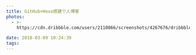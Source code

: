 ```yaml
---
title: GitHub+Hexo搭建个人博客
photos:
  - >-
    https://cdn.dribbble.com/users/2110866/screenshots/4267676/dribbble_thank_2.jpg

date: 2018-03-09 10:24:39
tags:
---
```



